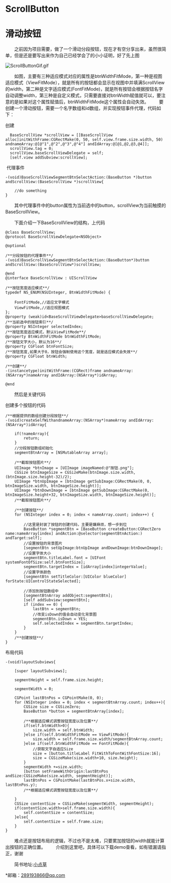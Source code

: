 # ScrollButton
滑动按钮
============

  &emsp;&emsp;之前因为项目需要，做了一个滑动分段按钮，现在才有空分享出来，虽然很简单，但是还是要写出来作为自己已经学会了的小小证明，好了先上图

![ScrollButtonGif.gif](http://upload-images.jianshu.io/upload_images/4092192-992cae4feab85962.gif?imageMogr2/auto-orient/strip)


&emsp;&emsp;如图，主要有三种适应模式对应的属性是btnWidthFitMode，第一种是视图适应模式（ViewFitMode），就是所有的按钮都会显示在视图中并填满ScrollView的width，第二种是文字适应模式(FontFitMode)，就是所有按钮会根据按钮名字自动调整width，第三种是自定义模式，只需要直接对btnWidth赋值就可以，要注意的是如果对这个属性赋值后，btnWidthFitMode这个属性会自动失效。
&emsp;&emsp;要创建一个滑动按钮，需要一个名字数组和id数组，并实现按钮事件代理，代码如下：
  
  创建
```
  BaseScrollView *scrollView = [[BaseScrollView alloc]initWithFrame:CGRectMake(0, 50, self.view.frame.size.width, 50) andnameArray:@[@"1",@"2",@"3",@"4"] andIdArray:@[@1,@2,@3,@4]];
  scrollView.tag = 0;
  scrollView.baseScrollViewDelegate = self;
  [self.view addSubview:scrollView];
```
  代理事件
```
-(void)BaseScrollViewSegmentBtnSelectAction:(BaseButton *)button andScrollView:(BaseScrollView *)scrollView{
    
    //do something
}
```
&emsp;&emsp;其中代理事件中的button属性为当前选中的button，scrollView为当前触摸的BaseScrollView。

&emsp;&emsp;下面介绍一下BaseScrollView的结构，上代码
```
@class BaseScrollView;
@protocol BaseScrollViewDelegate<NSObject>

@optional

/**分段按钮的代理事件**/
-(void)BaseScrollViewSegmentBtnSelectAction:(BaseButton*)button andScrollView:(BaseScrollView*)scrollView;

@end
@interface BaseScrollView : UIScrollView

/**按钮宽度适应模式**/
typedef NS_ENUM(NSUInteger, BtnWidthFitMode) {
    
    FontFitMode,//适应文字模式
    ViewFitMode,//适应视图模式
};
@property (weak)id<BaseScrollViewDelegate>baseScrollViewDelegate;
/**当前选中的按钮索引**/
@property NSInteger selectedIndex;
/**按钮宽度适应模式，默认ViewFitMode**/
@property BtnWidthFitMode btnWidthFitMode;
/**按钮文字大小，默认为16**/
@property CGFloat btnFontSize;
/**按钮宽度,如果大于0，按钮会强制使用这个宽度，就是适应模式会失效**/
@property CGFloat btnWidth;

/**创建**/
-(instancetype)initWithFrame:(CGRect)frame andnameArray:(NSArray*)nameArray andIdArray:(NSArray*)idArray;

@end
```

&emsp;&emsp;然后是关键代码

创建多个按钮的代码
```
/**根据提供的数组创建分段按钮**/
-(void)createSelfWithandnameArray:(NSArray*)nameArray andIdArray:(NSArray*)idArray{
    
    if(!nameArray){
        return;
    }
    //分段按钮数组初始化
    segmentBtnArray = [NSMutableArray array];
    
    /**截取按钮图片**/
    UIImage *btnImage = [UIImage imageNamed:@"按钮.png"];
    CGSize btnImageSize = CGSizeMake(btnImage.size.width, (btnImage.size.height-32)/2);
    UIImage *btnUpImage = [btnImage getSubImage:CGRectMake(0, 0, btnImageSize.width, btnImageSize.height)];
    UIImage *btnDownImage = [btnImage getSubImage:CGRectMake(0, btnImageSize.height+32, btnImageSize.width, btnImageSize.height)];
    /**截取按钮图片**/
    
    /**创建按钮**/
    for (NSInteger index = 0; index < nameArray.count; index++) {
        
        //这里是封装了按钮的创建代码，主要是嫌麻烦，想一步到位
        BaseButton *segmentBtn = [BaseButton createButton:CGRectZero name:nameArray[index] andAction:@selector(segmentBtnAction:) andTarget:self];
        //设置按钮的背景图片
        [segmentBtn setUpImage:btnUpImage andDownImage:btnDownImage];
        //设置字体大小
        segmentBtn.titleLabel.font = [UIFont systemFontOfSize:self.btnFontSize];
        segmentBtn.targetIndex = [idArray[index]integerValue];
        //设置字体颜色
        [segmentBtn setTitleColor:[UIColor blueColor] forState:UIControlStateSelected];
        
        //添加到按钮数组中
        [segmentBtnArray addObject:segmentBtn];
        [self addSubview:segmentBtn];
        if (index == 0) {
            lastBtn = segmentBtn;
            //改变isDown的值会自动变化背景图
            segmentBtn.isDown = YES;
            self.selectedIndex = segmentBtn.targetIndex;
        }
    }
    /**创建按钮**/
}
```
布局代码
```
-(void)layoutSubviews{
    
    [super layoutSubviews];
    
    segmentHeight = self.frame.size.height;
    
    segmentWidth = 0;
    
    CGPoint lastBtnPos = CGPointMake(0, 0);
    for (NSInteger index = 0; index < segmentBtnArray.count; index++){
        CGSize size = CGSizeZero;
        BaseButton *button = segmentBtnArray[index];
        
        /**根据适应模式调整按钮宽度以及位置**/
        if(self.btnWidth>0){
            size.width = self.btnWidth;
        }else if(self.btnWidthFitMode == ViewFitMode){
            size.width = self.frame.size.width/segmentBtnArray.count;
        }else if(self.btnWidthFitMode == FontFitMode){
            //获取文字自适应Size
            size = [button.titleLabel FitWithToFontWithFontSize:16];
            size = CGSizeMake(size.width+10, size.height);
        }
        segmentWidth +=size.width;
        [button setFrameWithOrigin:lastBtnPos andSize:CGSizeMake(size.width, segmentHeight)];
        lastBtnPos = CGPointMake(lastBtnPos.x+size.width, lastBtnPos.y);
        /**根据适应模式调整按钮宽度以及位置**/

    }
    CGSize contentSize = CGSizeMake(segmentWidth, segmentHeight);
    if(contentSize.width>self.frame.size.width){
        self.contentSize = contentSize;
    }else{
        self.contentSize = self.frame.size;
    }
}
```
&emsp;&emsp;难点还是按钮布局的逻辑，不过也不是太难，只要累加按钮的width就能计算出按钮的正确位置。
&emsp;&emsp;介绍到这里吧，具体可以下载demo查看，如有错漏请指正，谢谢

&emsp;&emsp;简书地址:[小点草](https://www.jianshu.com/u/c6ae89bfef25) 


*邮箱：289193866@qq.com
